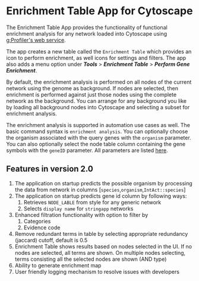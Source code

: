 # Enrichment Table App for Cytoscape
The Enrichment Table App provides the functionality of functional enrichment analysis for any network loaded into Cytoscape using [g:Profiler's web service](https://biit.cs.ut.ee/gprofiler/gost).

The app creates a new table called the `Enrichment Table` which provides an icon to perform enrichment, as well icons for settings and filters. The app also adds a menu option under ***Tools*** > ***Enrichment Table*** > ***Perform Gene Enrichment***.

By default, the enrichment analysis is performed on all nodes of the current network using the genome as background. If nodes are selected, then enrichment is performed against just those nodes using the complete network as the background. You can arrange for any background you like by loading all background nodes into Cytoscape and selecting a subset for enrichment analysis.

The enrichment analysis is supported in automation use cases as well. The basic command syntax is `enrichment analysis`.  You can optionally choose the organism associated with the query genes with the `organism` parameter. You can also optionally select the node table column containing the gene symbols with the `geneID` parameter. All parameters are listed
[here](http://localhost:1234/v1/swaggerUI/swagger-ui/index.html?url=http%3A%2F%2Flocalhost%3A1234%2Fv1%2Fcommands%2Fswagger.json#!/enrichment/enrichment_analysis).

## Features in version 2.0
1. The application on startup predicts the possible organism by processing the data from network in columns [`species`,`organism`,`IntAct::species`]
2. The application on startup predicts gene id column by following ways:
   1. Retrieves `NODE_LABLE` from style for any generic network
   2. Selects `display name` for `stringapp` networks
3. Enhanced filtration functionality with option to filter by
   1. Categories
   2. Evidence code
4. Remove redundant terms in table by selecting appropriate redundancy (jaccard) cutoff, default is 0.5
5. Enrichment Table shows results based on nodes selected in the UI. If no nodes are selected, all terms are shown. On multiple nodes selecting, terms consisting all the selected nodes are shown (AND type) 
6. Ability to generate enrichment map
7. User friendly logging mechanism to resolve issues with developers
